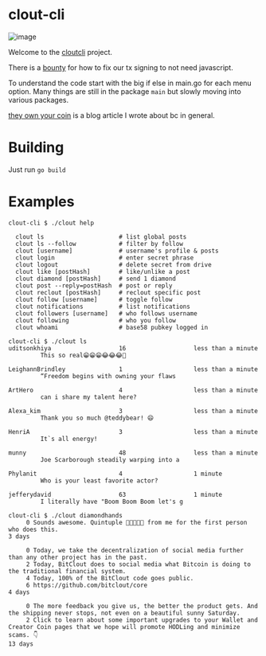 # clout-cli

![image](https://user-images.githubusercontent.com/127054/119290208-f4527a80-bc00-11eb-9458-c29d828e4df0.png)

Welcome to the [cloutcli](https://bitclout.com/u/cloutcli) project.

There is a [bounty](https://stackoverflow.com/questions/67661276/how-do-i-properly-sign-a-bitclout-tx-in-golang-vs-typescript) for how to fix our tx signing to not need javascript. 

To understand the code start with the big if else in main.go for each menu option. Many things are still in the package `main` but slowly moving into various packages.

[they own your coin](https://andrewarrow.substack.com/p/they-own-your-coin) is a blog article I wrote about bc in general.

# Building

Just run `go build`

# Examples

```
clout-cli $ ./clout help

  clout ls                     # list global posts
  clout ls --follow            # filter by follow
  clout [username]             # username's profile & posts
  clout login                  # enter secret phrase
  clout logout                 # delete secret from drive
  clout like [postHash]        # like/unlike a post
  clout diamond [postHash]     # send 1 diamond
  clout post --reply=postHash  # post or reply
  clout reclout [postHash]     # reclout specific post
  clout follow [username]      # toggle follow
  clout notifications          # list notifications
  clout followers [username]   # who follows username
  clout following              # who you follow
  clout whoami                 # base58 pubkey logged in
```

```
clout-cli $ ./clout ls
uditsonkhiya                   16                   less than a minute
         This so real😁😁😁😂😂😂🤣

LeighannBrindley               1                    less than a minute
         “Freedom begins with owning your flaws

ArtHero                        4                    less than a minute
         can i share my talent here?

Alexa_kim                      3                    less than a minute
         Thank you so much @teddybear! 😄

HenriA                         3                    less than a minute
         It`s all energy!

munny                          48                   less than a minute
         Joe Scarborough steadily warping into a

Phylanit                       4                    1 minute
         Who is your least favorite actor?

jefferydavid                   63                   1 minute
         I literally have "Boom Boom Boom let's g
```

```
clout-cli $ ./clout diamondhands
     0 Sounds awesome. Quintuple 💎💎💎💎💎 from me for the first person who does this.
3 days

     0 Today, we take the decentralization of social media further than any other project has in the past.
     2 Today, BitClout does to social media what Bitcoin is doing to the traditional financial system.
     4 Today, 100% of the BitClout code goes public.
     6 https://github.com/bitclout/core
4 days

     0 The more feedback you give us, the better the product gets. And the shipping never stops, not even on a beautiful sunny Saturday.
     2 Click to learn about some important upgrades to your Wallet and Creator Coin pages that we hope will promote HODLing and minimize scams. 👇
13 days
```

